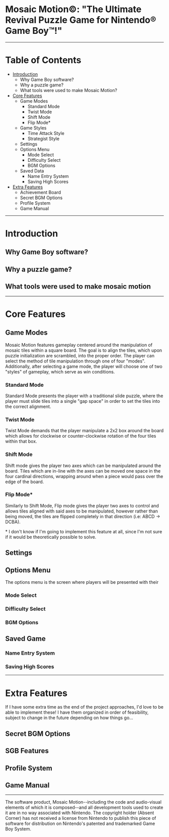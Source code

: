 # Mosaic Motion©️: "The Ultimate Revival Puzzle Game for Nintendo®️ Game Boy™️!"

---

# Table of Contents

- [Introduction](#introduction)
  - Why Game Boy software?
  - Why a puzzle game?
  - What tools were used to make Mosaic Motion?
- [Core Features](#core-features)
  - Game Modes
    - Standard Mode
    - Twist Mode
    - Shift Mode
    - Flip Mode*
  - Game Styles
    - Time Attack Style
    - Strategist Style
  - Settings
  - Options Menu
    - Mode Select
    - Difficulty Select
    - BGM Options
  - Saved Data
    - Name Entry System
    - Saving High Scores
- [Extra Features](#extra-features)
  - Achievement Board
  - Secret BGM Options
  - Profile System
  - Game Manual

---

# Introduction

## Why Game Boy software?

## Why a puzzle game?

## What tools were used to make mosaic motion

---

# Core Features

## Game Modes

Mosaic Motion features gameplay centered around the manipulation of mosaic tiles within a square board. The goal is to align the tiles, which upon puzzle initialization are scrambled, into the proper order. The player can select the method of tile manipulation through one of four "modes". Additionally, after selecting a game mode, the player will choose one of two "styles" of gameplay, which serve as win conditions.

### Standard Mode

Standard Mode presents the player with a traditional slide puzzle, where the player must slide tiles into a single "gap space" in order to set the tiles into the correct alignment.

### Twist Mode

Twist Mode demands that the player manipulate a 2x2 box around the board which allows for clockwise or counter-clockwise rotation of the four tiles within that box.

### Shift Mode

Shift mode gives the player two axes which can be manipulated around the board. Tiles which are in-line with the axes can be moved one space in the four cardinal directions, wrapping around when a piece would pass over the edge of the board.

### Flip Mode\*

Similarly to Shift Mode, Flip mode gives the player two axes to control and allows tiles aligned with said axes to be manipulated, however rather than being moved, the tiles are flipped completely in that direction (i.e: ABCD -> DCBA).

\* I don't know if I'm going to implement this feature at all, since I'm not sure if it would be theoretically possible to solve.

## Settings

## Options Menu

The options menu is the screen where players will be presented with their 

### Mode Select

### Difficulty Select

### BGM Options

## Saved Game

### Name Entry System

### Saving High Scores

---

# Extra Features

If I have some extra time as the end of the project approaches, I'd love to be able to implement these! I have them organized in order of feasibility, subject to change in the future depending on how things go...

## Secret BGM Options

## SGB Features

## Profile System

## Game Manual

---

The software product, Mosaic Motion--including the code and audio-visual elements of which it is composed--and all development tools used to create it are in no way associated with Nintendo. The copyright holder (Absent Corner) has not received a license from Nintendo to publish this piece of software for distribution on Nintendo's patented and trademarked Game Boy System.
